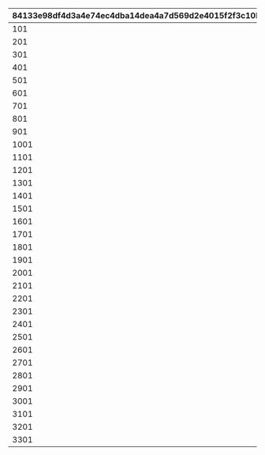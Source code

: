 |84133e98df4d3a4e74ec4dba14dea4a7d569d2e4015f2f3c10b029eacae044cc|cd071d4c286bf28835289a72e650a2e7bb0b88a98c1dc7619fb80a6ea8b3b2ad|6c62b848d75623d79d5a90d905b9ab4fb1a023039f3d78934ce1bca5949e53ee|c552e5babb832c0633e311a5b98ae1f511e146b220e57fc482fef9e108322871|7a7f3b5ce7eaf8113e251ac248d5ba98462b3b5ce4f55cfc66ab4d0bce5179c9|d339fbd0b16e872f0f9f7443dbe15d501112bc046caf68e6b0c1e44e7d1ccb66|a7ef253cf144e77e26e87e10e154f70ab46eb83c2f3e68df96b5e60712fe9c05|572c5b22b247581d6136d0a89b7b9d1fae94c4c93b1523395f7a6685daef3cd1|bb9af8e38a48d27772e86e660a6c2cf6157a875b094947a8d133849b98ad4db5|abaf327d04ad07f2efc968baf7e383bce987d0c8f1f3361f8a6b929c735e1fed|
| --- | --- | --- | --- | --- | --- | --- | --- | --- | --- |
|101|111|0|0|0|0|2|25101|3|5000000|
|201|211|0|0|0|0|2|25101|3|5000000|
|301|311|0|0|0|0|2|25101|2|5500000|
|401|411|0|0|0|0|2|25101|2|5500000|
|501|511|0|0|0|0|2|25101|3|6000000|
|601|611|0|0|0|0|2|25101|2|6000000|
|701|711|0|0|0|0|2|25101|2|6500000|
|801|811|0|0|0|0|2|25101|2|6500000|
|901|911|0|0|0|0|2|25101|3|7000000|
|1001|1011|0|0|0|0|2|25101|2|7000000|
|1101|1111|1112|0|0|0|2|25101|2|7500000|
|1201|1211|1212|0|0|0|2|25101|2|7500000|
|1301|1311|0|0|0|0|2|25101|3|8000000|
|1401|1411|0|0|0|0|2|25101|2|8000000|
|1501|1511|0|0|0|0|2|25101|2|8500000|
|1601|1611|0|0|0|0|2|25101|2|8500000|
|1701|1711|0|0|0|0|2|25101|3|9000000|
|1801|1811|1812|0|0|0|2|25101|2|9000000|
|1901|1911|0|0|0|0|2|25101|2|9500000|
|2001|2011|0|0|0|0|2|25101|2|9500000|
|2101|2111|0|0|0|0|2|25101|3|10000000|
|2201|2211|0|0|0|0|2|25101|2|10000000|
|2301|2311|0|0|0|0|2|25101|2|10500000|
|2401|2411|0|0|0|0|2|25101|2|10500000|
|2501|2511|0|0|0|0|2|25101|3|11000000|
|2601|2611|2612|0|0|0|2|25101|2|11000000|
|2701|2711|2712|0|0|0|2|25101|2|11500000|
|2801|2811|2812|0|0|0|2|25101|2|11500000|
|2901|2911|0|0|0|0|2|25101|3|12000000|
|3001|3011|3012|0|0|0|2|25101|2|12000000|
|3101|3111|0|0|0|0|2|25101|2|12500000|
|3201|3211|0|0|0|0|2|25101|2|12500000|
|3301|3311|0|0|0|0|2|25101|3|13000000|